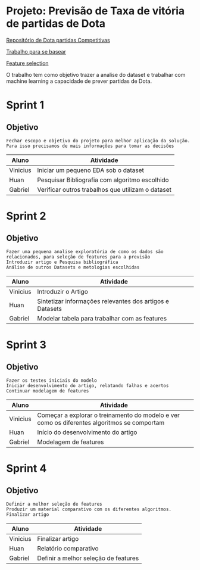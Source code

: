 # Projeto: Previsão de Taxa de vitória de partidas de Dota 

[Repositório de Dota partidas Competitivas](https://www.kaggle.com/datasets/darianogina/dota-2-matches-pro-leagues)

[Trabalho para se basear](https://www.kaggle.com/code/kashnitsky/dota-2-win-prediction-random-forest-starter?scriptVersionId=12317746&cellId=2)

[Feature selection](https://scikit-learn.org/stable/modules/feature_selection.html)

O trabalho tem como objetivo trazer a analise do dataset e trabalhar com machine learning a capacidade de prever partidas de Dota.

# Sprint 1
## Objetivo
    Fechar escopo e objetivo do projeto para melhor aplicação da solução.
    Para isso precisamos de mais informações para tomar as decisões

| Aluno    | Atividade |
| -------- | --------- |
| Vinicius | Iniciar um pequeno EDA sob o dataset |
| Huan     | Pesquisar Bibliografia com algoritmo escolhido |
| Gabriel  | Verificar outros trabalhos que utilizam o dataset |

# Sprint 2
## Objetivo
    Fazer uma pequena analise exploratória de como os dados são relacionados, para seleção de features para a previsão
    Introduzir artigo e Pesquisa bibliográfica
    Análise de outros Datasets e metologias escolhidas

| Aluno    | Atividade |
| -------- | --------- |
| Vinicius | Introduzir o Artigo |
| Huan     | Sintetizar informações relevantes dos artigos e Datasets |
| Gabriel  | Modelar tabela para trabalhar com as features |

# Sprint 3
## Objetivo
    Fazer os testes iniciais do modelo
    Iniciar desenvolvimento do artigo, relatando falhas e acertos
    Continuar modelagem de features

| Aluno    | Atividade |
| -------- | --------- |
| Vinicius | Começar a explorar o treinamento do modelo e ver como os diferentes algoritmos se comportam |
| Huan     | Início do desenvolvimento do artigo |
| Gabriel  | Modelagem de features |

# Sprint 4
## Objetivo
    Definir a melhor seleção de features
    Produzir um material comparativo com os diferentes algoritmos.
    Finalizar artigo

| Aluno    | Atividade |
| -------- | --------- |
| Vinicius | Finalizar artigo |
| Huan     | Relatório comparativo |
| Gabriel  | Definir a melhor seleção de features |
